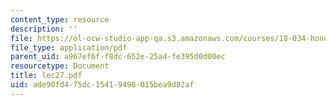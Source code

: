 ```yaml
---
content_type: resource
description: ''
file: https://ol-ocw-studio-app-qa.s3.amazonaws.com/courses/18-034-honors-differential-equations-spring-2004/ade90fd475dc15419498015bea9d82af_lec27.pdf
file_type: application/pdf
parent_uid: a967ef6f-f8dc-652e-25a4-fe395d0d00ec
resourcetype: Document
title: lec27.pdf
uid: ade90fd4-75dc-1541-9498-015bea9d82af
---
```

